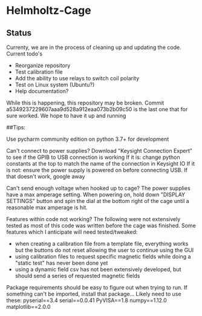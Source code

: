 # Helmholtz-Cage

## Status
Currenty, we are in the process of cleaning up and updating the code. Current todo's

 - Reorganize repository
 - Test calibration file
 - Add the ability to use relays to switch coil polarity
 - Test on Linux system (Ubuntu?)
 - Help documentation?

While this is happening, this repository may be broken. Commit a5349237229607aaa9d528a912eaa073b2b09c50 is the last one that for sure worked. We hope to have it up and running 

##Tips:

Use pycharm community edition on python 3.7+ for development

Can't connect to power supplies?
Download "Keysight Connection Expert" to see if the GPIB to USB connection is working
If it is: change python constants at the top to match the name of the connection in Keysight IO
If it is not: ensure the power supply is powered on before connecting USB. If that doesn't work, google away

Can't send enough voltage when hooked up to cage?
The power supplies have a max amperage setting. When powering on, hold down "DISPLAY SETTINGS" button and spin the dial at the bottom right of the cage until a reasonable max amperage is hit. 

Features within code not working?
The following were not extensively tested as most of this code was written before the cage was finished. Some features which I anticipate will need tested/tweaked:
- when creating a calibration file from a template file, everything works but the buttons do not reset allowing the user to continue using the GUI
- using calibration files to request specific magnetic fields while doing a "static test" has never been done yet 
- using a dynamic field csv has not been extensively developed, but should send a series of requested magnetic fields 

Package requirements should be easy to figure out when trying to run. If something can't be imported, install that package...
Likely need to use these:
pyserial==3.4
serial==0.0.41
PyVISA==1.8
numpy==1.12.0
matplotlib==2.0.0
